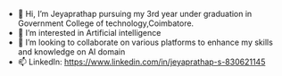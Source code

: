 - 👋 Hi, I’m Jeyaprathap pursuing my 3rd year under graduation in Government College of technology,Coimbatore.
- 👀 I’m interested in Artificial intelligence
- 💞️ I’m looking to collaborate on various platforms to enhance my skills and knowledge on AI domain
- 📫 LinkedIn: https://www.linkedin.com/in/jeyaprathap-s-830621145

